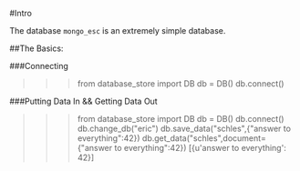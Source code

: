 #Intro

The database `mongo_esc` is an extremely simple database.

##The Basics:

###Connecting

>>> from database_store import DB
>>> db = DB()
>>> db.connect()

###Putting Data In && Getting Data Out

>>> from database_store import DB
>>> db = DB()
>>> db.connect()
>>> db.change_db("eric")
>>> db.save_data("schles",{"answer to everything":42})
>>> db.get_data("schles",document={"answer to everything":42})
[{u'answer to everything': 42}]



